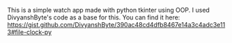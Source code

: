 This is a simple watch app made with python tkinter using OOP.
I used DivyanshByte's code as a base for this. 
You can find it here: https://gist.github.com/DivyanshByte/390ac48cd4dfb8467e14a3c4adc3e113#file-clock-py
